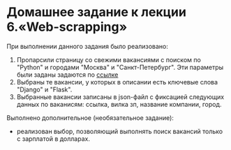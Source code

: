 # Домашнее задание к лекции 6.«Web-scrapping»

При выполнении данного задания было реализовано:

1. Пропарсили страницу со свежими вакансиями с поиском по "Python" и городами "Москва" и "Санкт-Петербург". Эти параметры были заданы задаются по [ссылке](https://spb.hh.ru/search/vacancy?text=python&area=1&area=2)
2. Выбраны те вакансии, у которых в описании есть ключевые слова "Django" и "Flask".
3. Выбранные вакансии записаны в json-файл с фиксацией следующих данных по ваканисям: ссылка, вилка зп, название компании, город.

Выполнено дополнительное (необязательное задание):

- реализован выбор, позволяющий выполнять поиск вакансий только с зарплатой в долларах.
